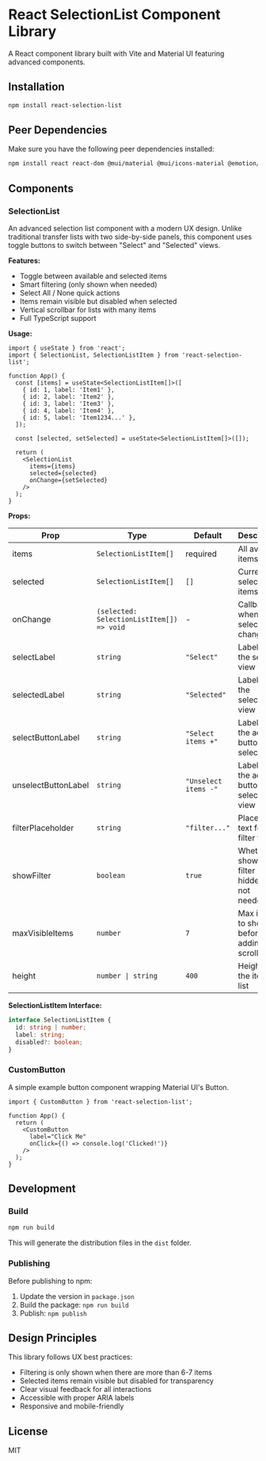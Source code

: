 # React SelectionList Component Library

A React component library built with Vite and Material UI featuring advanced components.

## Installation

```bash
npm install react-selection-list
```

## Peer Dependencies

Make sure you have the following peer dependencies installed:

```bash
npm install react react-dom @mui/material @mui/icons-material @emotion/react @emotion/styled
```

## Components

### SelectionList

An advanced selection list component with a modern UX design. Unlike traditional transfer lists with two side-by-side panels, this component uses toggle buttons to switch between "Select" and "Selected" views.

**Features:**
- Toggle between available and selected items
- Smart filtering (only shown when needed)
- Select All / None quick actions
- Items remain visible but disabled when selected
- Vertical scrollbar for lists with many items
- Full TypeScript support

**Usage:**

```tsx
import { useState } from 'react';
import { SelectionList, SelectionListItem } from 'react-selection-list';

function App() {
  const [items] = useState<SelectionListItem[]>([
    { id: 1, label: 'Item1' },
    { id: 2, label: 'Item2' },
    { id: 3, label: 'Item3' },
    { id: 4, label: 'Item4' },
    { id: 5, label: 'Item1234...' },
  ]);

  const [selected, setSelected] = useState<SelectionListItem[]>([]);

  return (
    <SelectionList
      items={items}
      selected={selected}
      onChange={setSelected}
    />
  );
}
```

**Props:**

| Prop | Type | Default | Description |
|------|------|---------|-------------|
| items | `SelectionListItem[]` | required | All available items |
| selected | `SelectionListItem[]` | `[]` | Currently selected items |
| onChange | `(selected: SelectionListItem[]) => void` | - | Callback when selection changes |
| selectLabel | `string` | `"Select"` | Label for the select view toggle |
| selectedLabel | `string` | `"Selected"` | Label for the selected view toggle |
| selectButtonLabel | `string` | `"Select items +"` | Label for the action button in select view |
| unselectButtonLabel | `string` | `"Unselect items -"` | Label for the action button in selected view |
| filterPlaceholder | `string` | `"filter..."` | Placeholder text for the filter field |
| showFilter | `boolean` | `true` | Whether to show the filter (auto-hidden if not needed) |
| maxVisibleItems | `number` | `7` | Max items to show before adding scrollbar |
| height | `number \| string` | `400` | Height of the items list |

**SelectionListItem Interface:**

```typescript
interface SelectionListItem {
  id: string | number;
  label: string;
  disabled?: boolean;
}
```

### CustomButton

A simple example button component wrapping Material UI's Button.

```tsx
import { CustomButton } from 'react-selection-list';

function App() {
  return (
    <CustomButton 
      label="Click Me" 
      onClick={() => console.log('Clicked!')}
    />
  );
}
```

## Development

### Build

```bash
npm run build
```

This will generate the distribution files in the `dist` folder.

### Publishing

Before publishing to npm:

1. Update the version in `package.json`
2. Build the package: `npm run build`
3. Publish: `npm publish`

## Design Principles

This library follows UX best practices:
- Filtering is only shown when there are more than 6-7 items
- Selected items remain visible but disabled for transparency
- Clear visual feedback for all interactions
- Accessible with proper ARIA labels
- Responsive and mobile-friendly

## License

MIT
